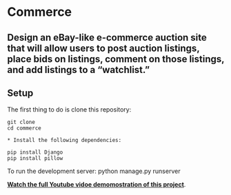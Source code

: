 # Commerce

## Design an eBay-like e-commerce auction site that will allow users to post auction listings, place bids on listings, comment on those listings, and add listings to a “watchlist.”</h2>

**Setup**
---
The first thing to do is clone this repository:
```
git clone 
cd commerce

* Install the following dependencies:

pip install Django
pip install pillow
```
To run the development server:
python manage.py runserver

[**Watch the full Youtube vidoe demomostration of this project**](https://youtu.be/1pna93xO504).

